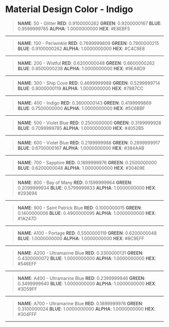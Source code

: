 Material Design Color - Indigo
==========

>**NAME**: 50 - Glitter
>**RED**: 0.9100000262
>**GREEN**: 0.9200000167
>**BLUE**: 0.9599999785
>**ALPHA**: 1.0000000000
>**HEX**: #E8EBF5

----------
>**NAME**: 100 - Periwinkle
>**RED**: 0.7699999809
>**GREEN**: 0.7900000215
>**BLUE**: 0.9100000262
>**ALPHA**: 1.0000000000
>**HEX**: #C4C9E8

----------
>**NAME**: 200 - Wistful
>**RED**: 0.6200000048
>**GREEN**: 0.6600000262
>**BLUE**: 0.8500000238
>**ALPHA**: 1.0000000000
>**HEX**: #9EA8D9

----------
>**NAME**: 300 - Ship Cove
>**RED**: 0.4699999988
>**GREEN**: 0.5299999714
>**BLUE**: 0.8000000119
>**ALPHA**: 1.0000000000
>**HEX**: #7887CC

----------
>**NAME**: 400 - Indigo
>**RED**: 0.3600000143
>**GREEN**: 0.4199999869
>**BLUE**: 0.7500000000
>**ALPHA**: 1.0000000000
>**HEX**: #5C6BBF

----------
>**NAME**: 500 - Violet Blue
>**RED**: 0.2500000000
>**GREEN**: 0.3199999928
>**BLUE**: 0.7099999785
>**ALPHA**: 1.0000000000
>**HEX**: #4052B5

----------
>**NAME**: 600 - Violet Blue
>**RED**: 0.2199999988
>**GREEN**: 0.2899999917
>**BLUE**: 0.6700000167
>**ALPHA**: 1.0000000000
>**HEX**: #384AAB

----------
>**NAME**: 700 - Sapphire
>**RED**: 0.1899999976
>**GREEN**: 0.2500000000
>**BLUE**: 0.6200000048
>**ALPHA**: 1.0000000000
>**HEX**: #30409E

----------
>**NAME**: 800 - Bay of Many
>**RED**: 0.1599999964
>**GREEN**: 0.2099999934
>**BLUE**: 0.5799999833
>**ALPHA**: 1.0000000000
>**HEX**: #293694

----------
>**NAME**: 900 - Saint Patrick Blue
>**RED**: 0.1000000015
>**GREEN**: 0.1400000006
>**BLUE**: 0.4900000095
>**ALPHA**: 1.0000000000
>**HEX**: #1A247D

----------
>**NAME**: A100 - Portage
>**RED**: 0.5500000119
>**GREEN**: 0.6200000048
>**BLUE**: 1.0000000000
>**ALPHA**: 1.0000000000
>**HEX**: #8C9EFF

----------
>**NAME**: A200 - Ultramarine Blue
>**RED**: 0.3300000131
>**GREEN**: 0.4300000072
>**BLUE**: 1.0000000000
>**ALPHA**: 1.0000000000
>**HEX**: #546EFF

----------
>**NAME**: A400 - Ultramarine Blue
>**RED**: 0.2399999946
>**GREEN**: 0.3499999940
>**BLUE**: 1.0000000000
>**ALPHA**: 1.0000000000
>**HEX**: #3D59FF

----------
>**NAME**: A700 - Ultramarine Blue
>**RED**: 0.1899999976
>**GREEN**: 0.3100000024
>**BLUE**: 1.0000000000
>**ALPHA**: 1.0000000000
>**HEX**: #304FFF

----------
